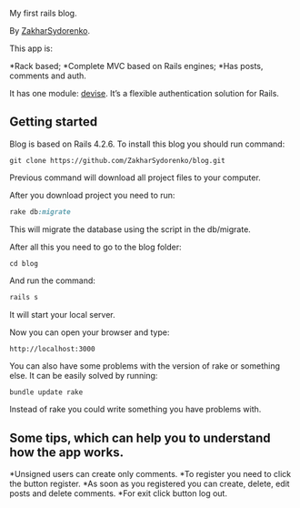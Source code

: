 

My first rails blog.

By [ZakharSydorenko](https://www.facebook.com/zakhar.sydorenko.br/).

This app is:

*Rack based;
*Complete MVC based on Rails engines;
*Has posts, comments and auth.

It has one module: [devise](https://github.com/plataformatec/devise). It’s a flexible authentication solution for Rails.

## Getting started

Blog is based on Rails 4.2.6. To install this blog you should run command:

```console
git clone https://github.com/ZakharSydorenko/blog.git
```
Previous command will download all project files to your computer.

After you  download project you need to run:

```ruby
rake db:migrate
```
This will migrate the database using the script in the db/migrate.

After all this you need to go to the blog folder:

```console
cd blog
```

And run the command:
```ruby
rails s
```
It will start your local server.

Now you can open your browser and type:
```console
http://localhost:3000
```

You can also have some problems with the version of rake or something else.
It can be easily solved by running:
```ruby
bundle update rake
```
Instead of rake you could write something you have problems with.

## Some tips, which can help you to understand how the app works.

*Unsigned users can create only comments.
*To register you need to click the button register.
*As soon as you registered you can create, delete, edit posts and delete comments.
*For exit click button log out.
